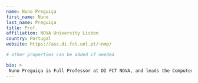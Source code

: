 ```yaml
---
name: Nuno Preguiça
first_name: Nuno
last_name: Preguiça
title: Prof.
affiliation: NOVA University Lisbon
country: Portugal
website: https://asc.di.fct.unl.pt/~nmp/

# other properties can be added if needed

bio: >
 Nuno Preguiça is Full Professor at DI FCT NOVA, and leads the Computer Systems group of the NOVA LINCS research lab. The broad aim of his research is to allow efficient and correct data sharing among geo-distributed users. He has participated in a number of national and EU projects. He co-invented CRDTs and received a Google Research Award for his work on solutions for cloud data management.
---
```

